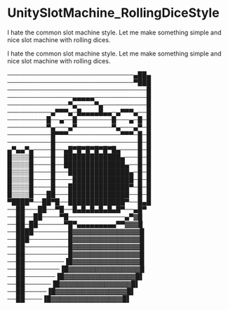 # UnitySlotMachine_RollingDiceStyle
 I hate the common slot machine style. Let me make something simple and nice slot machine with rolling dices.


I hate the common slot machine style. 
Let me make something simple and nice slot machine with rolling dices. 

─────────────────────────────▄██▄
─────────────────────────────▀███
────────────────────────────────█
───────────────▄▄▄▄▄────────────█
──────────────▀▄────▀▄──────────█
──────────▄▀▀▀▄─█▄▄▄▄█▄▄─▄▀▀▀▄──█
─────────█──▄──█────────█───▄─█─█
─────────▀▄───▄▀────────▀▄───▄▀─█
──────────█▀▀▀────────────▀▀▀─█─█
──────────█───────────────────█─█
▄▀▄▄▀▄────█──▄█▀█▀█▀█▀█▀█▄────█─█
█▒▒▒▒█────█──█████████████▄───█─█
█▒▒▒▒█────█──██████████████▄──█─█
█▒▒▒▒█────█───██████████████▄─█─█
█▒▒▒▒█────█────██████████████─█─█
█▒▒▒▒█────█───██████████████▀─█─█
█▒▒▒▒█───██───██████████████──█─█
▀████▀──██▀█──█████████████▀──█▄█
──██───██──▀█──█▄█▄█▄█▄█▄█▀──▄█▀
──██──██────▀█─────────────▄▀▓█
──██─██──────▀█▀▄▄▄▄▄▄▄▄▄▀▀▓▓▓█
──████────────█▓▓▓▓▓▓▓▓▓▓▓▓▓▓▓█
──███─────────█▓▓▓▓▓▓▓▓▓▓▓▓▓▓▓█
──██──────────█▓▓▓▓▓▓▓▓▓▓▓▓▓▓▓█
──██──────────█▓▓▓▓▓▓▓▓▓▓▓▓▓▓▓█
──██─────────▐█▓▓▓▓▓▓▓▓▓▓▓▓▓▓▓█
──██────────▐█▓▓▓▓▓▓▓▓▓▓▓▓▓▓▓▓█
──██───────▐█▓▓▓▓▓▓▓▓▓▓▓▓▓▓▓▓█▌
──██──────▐█▓▓▓▓▓▓▓▓▓▓▓▓▓▓▓▓█▌
──██─────▐█▓▓▓▓▓▓▓▓▓▓▓▓▓▓▓▓█▌
──██────▐█▓▓▓▓▓▓▓▓▓▓▓▓▓▓▓▓█▌
